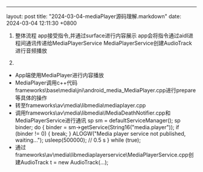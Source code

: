 ---
layout: post
title:  "2024-03-04-mediaPlayer源码理解.markdown"
date:   2024-03-04 12:11:30 +0800

1) 整体流程
app接受指令,并通过surface进行内容展示
app会将指令通过aidl进程间通讯传递给MediaPlayerService
MediaPlayerService创建AudioTrack进行音频播放

2) 
- App端使用MediaPlayer进行内容播放
- MediaPlayer调用c++代码frameworks\base\media\jni\android_media_MediaPlayer.cpp进行prepare等具体的操作
- 转至frameworks\av\media\libmedia\mediaplayer.cpp
- 调用frameworks\av\media\libmedia\IMediaDeathNotifier.cpp和MediaPlayerService进行通讯
    sp<IServiceManager> sm = defaultServiceManager();
    sp<IBinder> binder;
    do {
        binder = sm->getService(String16("media.player"));
        if (binder != 0) {
            break;
        }
        ALOGW("Media player service not published, waiting...");
        usleep(500000); // 0.5 s
    } while (true);
- 通过frameworks\av\media\libmediaplayerservice\MediaPlayerService.cpp创建AudioTrack
t = new AudioTrack(...);


 








    






